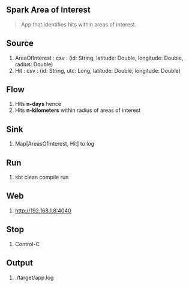 Spark Area of Interest
----------------------
>App that identifies hits within areas of interest.

Source
------
1. AreaOfInterest : csv : (id: String, latitude: Double, longitude: Double, radius: Double)
2. Hit : csv : (id: String, utc: Long, latitude: Double, longitude: Double)

Flow
----
1. Hits **n-days** hence
2. Hits **n-kilometers** within radius of areas of interest

Sink
----
1. Map[AreasOfInterest, Hit] to log

Run
---
1. sbt clean compile run

Web
---
1. http://192.168.1.8:4040

Stop
----
1. Control-C
 
Output
------
1. ./target/app.log
